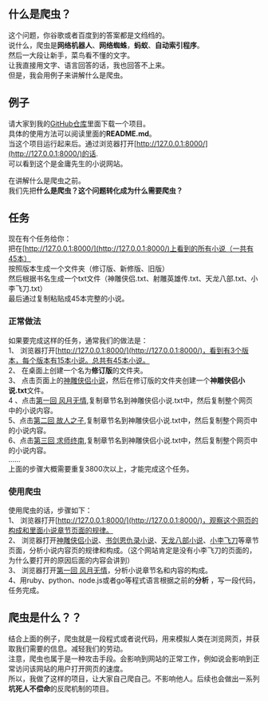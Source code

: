 ## 什么是爬虫？
这个问题，你谷歌或者百度到的答案都是文绉绉的。  
说什么，爬虫是**网络机器人**、**网络蜘蛛**，**蚂蚁**、**自动索引程序**。  
然后一大段让新手，菜鸟看不懂的文字。  
让我直接用文字、语言回答的话，我也回答不上来。  
但是，我会用例子来讲解什么是爬虫。  
## 例子
请大家到我的[GitHub仓库](https://github.com/wongjyusing/spider_book)里面下载一个项目。  
具体的使用方法可以阅读里面的**README.md**。  
当这个项目运行起来后。通过浏览器打开[http://127.0.0.1:8000/](http://127.0.0.1:8000/)的话.   
可以看到这个是金庸先生的小说网站。  

在讲解什么是爬虫之前。  
我们先把**什么是爬虫？**这个问题转化成**为什么需要爬虫？**   

## 任务  
现在有个任务给你：  
把在[http://127.0.0.1:8000/](http://127.0.0.1:8000/)上看到的所有小说（一共有45本）  
按照版本生成一个文件夹（修订版、新修版、旧版）  
然后根据书名生成一个txt文件（神雕侠侣.txt、射雕英雄传.txt、天龙八部.txt、小李飞刀.txt）  
最后通过复制粘贴成45本完整的小说。  

### 正常做法
如果要完成这样的任务，通常我们的做法是：  
1、 浏览器打开[http://127.0.0.1:8000/](http://127.0.0.1:8000/)，看到有3个版本，每个版本有15本小说。总共有45本小说。  
2、 在桌面上创建一个名为**修订版**的文件夹。  
3、 点击页面上的[神雕侠侣小说](http://127.0.0.1:8000/chapter/shen)，然后在修订版的文件夹创建一个**神雕侠侣小说.txt**文件。   
4 、点击[第一回 风月无情](http://127.0.0.1:8000/detail/shen/1),复制章节名到神雕侠侣小说.txt中，然后复制整个网页中的小说内容。  
5、点击[第二回 故人之子](http://127.0.0.1:8000/detail/shen/2),复制章节名到神雕侠侣小说.txt中，然后复制整个网页中的小说内容。  
6、点击[第三回 求师终南](http://127.0.0.1:8000/detail/shen/3),复制章节名到神雕侠侣小说.txt中，然后复制整个网页中的小说内容。  
……  
上面的步骤大概需要重复3800次以上，才能完成这个任务。  

### 使用爬虫  
使用爬虫的话，步骤如下：  
1、 浏览器打开[http://127.0.0.1:8000/](http://127.0.0.1:8000/)，观察这个网页的构成和里面小说章节页面的规律。  
2、 浏览器打开[神雕侠侣小说](http://127.0.0.1:8000/chapter/shen)、[书剑恩仇录小说](http://127.0.0.1:8000/chapter/shu)、[天龙八部小说](http://127.0.0.1:8000/chapter/otian)、[小李飞刀](http://127.0.0.1:8000/chapter/xiaolifeidao)等章节页面，分析小说内容页的规律和构成。（这个网站肯定是没有小李飞刀的页面的，为什么要打开的原因后面的内容会讲到）  
3、 浏览器打开[第一回 风月无情](http://127.0.0.1:8000/detail/shen/1)，分析小说章节名和内容的构成。  
4、用ruby、python、node.js或者go等程式语言根据之前的**分析** ，写一段代码，任务完成。  

## 爬虫是什么？？
结合上面的例子，爬虫就是一段程式或者说代码，用来模拟人类在浏览网页，并获取我们需要的信息。减轻我们的劳动。  
注意，爬虫也属于是一种攻击手段。会影响到网站的正常工作，例如说会影响到正常访问该网站的用户打开网页的速度。  
所以，我做了这样的项目，让大家自己爬自己。不影响他人。后续也会做出一系列**坑死人不偿命**的反爬机制的项目。  

